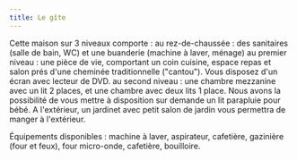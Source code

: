 ```yaml
---
title: Le gîte
---
```

Cette maison sur 3 niveaux comporte : 
au rez-de-chaussée : des sanitaires (salle de bain, WC) et une buanderie (machine à laver, ménage)
au premier niveau : une pièce de vie, comportant un coin cuisine, espace repas et salon prés d'une cheminée traditionnelle ("cantou"). Vous disposez d'un écran avec lecteur de DVD.
au second niveau : une chambre mezzanine avec un lit 2 places, et une chambre avec deux lits 1 place. Nous avons la possibilité de vous mettre à disposition sur demande un lit parapluie pour bébé.
A l'extérieur, un jardinet avec petit salon de jardin vous permettra de manger à l'extérieur.

Équipements disponibles : machine à laver, aspirateur, cafetière, gazinière (four et feux), four micro-onde, cafetière, bouilloire.